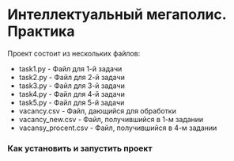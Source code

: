# Интеллектуальный мегаполис. Практика

Проект состоит из нескольких файлов:
- task1.py - Файл для 1-й задачи
- task2.py - Файл для 2-й задачи
- task3.py - Файл для 3-й задачи
- task4.py - Файл для 4-й задачи
- task5.py - Файл для 5-й задачи
- vacancy.csv - Файл, дающийся для обработки 
- vacancy_new.csv - Файл, получившийся в 1-м задании
- vacansy_procent.csv - Файл, получившийся в 4-м задании

### Как установить и запустить проект
